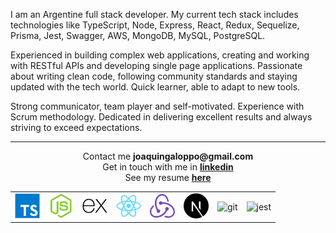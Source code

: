 <p>I am an Argentine full stack developer. My current tech stack includes technologies like TypeScript, Node, Express, React, Redux, Sequelize, Prisma, Jest, Swagger, AWS, MongoDB, MySQL, PostgreSQL.</p>
<p>Experienced in building complex web applications, creating and working with RESTful APIs and developing single page applications. Passionate about writing clean code, following community standards and staying updated with the tech world. Quick learner, able to adapt to new tools.</p>
<p>Strong communicator, team player and self-motivated. Experience with Scrum methodology. Dedicated in delivering excellent results and always striving to exceed expectations.</p>
<hr/>
<p align="center">Contact me <b>joaquingaloppo@gmail.com</b><br/>
Get in touch with me in <b><a href="https://www.linkedin.com/in/joagaloppo" target="_blank" rel="noreferrer">linkedin</a></b><br/>
See my resume <b><a href="https://joagaloppo.com/resume.pdf" target="_blank" rel="noreferrer">here</a></b></p>
<table align="center">
  <tbody>
    <tr>
      <td>
        <img
          src="https://raw.githubusercontent.com/devicons/devicon/master/icons/typescript/typescript-original.svg"
          alt="javascript"
          width="40"
          height="40"
        />
      </td>
      <td>
        <img
          src="https://raw.githubusercontent.com/devicons/devicon/1119b9f84c0290e0f0b38982099a2bd027a48bf1/icons/nodejs/nodejs-original.svg"
          alt="nodejs"
          width="40"
          height="40"
        />
      </td>
      <td>
        <img
          src="https://raw.githubusercontent.com/devicons/devicon/1119b9f84c0290e0f0b38982099a2bd027a48bf1/icons/express/express-original.svg"
          alt="express"
          width="40"
          height="40"
        />
      </td>
      <td>
        <img
          src="https://raw.githubusercontent.com/devicons/devicon/1119b9f84c0290e0f0b38982099a2bd027a48bf1/icons/react/react-original.svg"
          alt="react"
          width="40"
          height="40"
        />
      </td>
      <td>
        <img
          src="https://raw.githubusercontent.com/devicons/devicon/master/icons/redux/redux-original.svg"
          alt="redux"
          width="40"
          height="40"
        />
      </td>
      <td>
        <img
          src="https://raw.githubusercontent.com/devicons/devicon/1119b9f84c0290e0f0b38982099a2bd027a48bf1/icons/nextjs/nextjs-original.svg"
          alt="nextjs"
          width="40"
          height="40"
        />
      </td>
      <td>
        <img src="https://www.vectorlogo.zone/logos/git-scm/git-scm-icon.svg" alt="git" width="40" height="40" />
      </td>
			<td>
        <img src="https://www.vectorlogo.zone/logos/jestjsio/jestjsio-icon.svg" alt="jest" width="40" height="40" />
      </td>
    </tr>
  </tbody>
</table>
